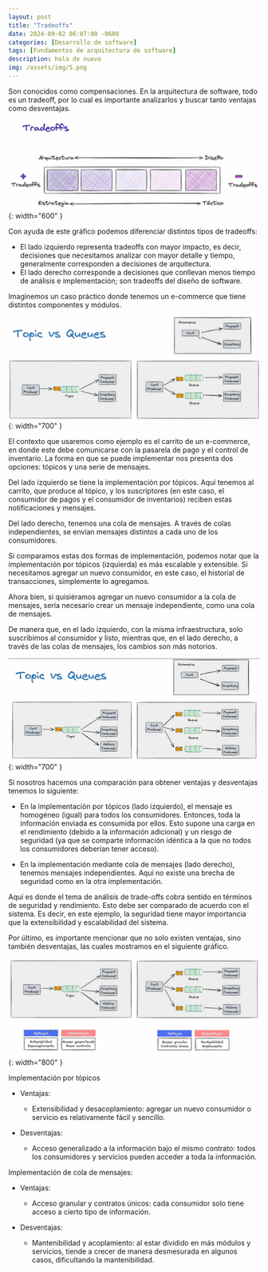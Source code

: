 ```yaml
---
layout: post
title: "Tradeoffs"
date: 2024-09-02 06:07:00 -0600
categories: [Desarrollo de software]
tags: [Fundamentos de arquitectura de software]
description: hola de nuevo
img: /assets/img/5.png
---
```


Son conocidos como compensaciones. En la arquitectura de software, todo es un tradeoff, por lo cual es importante analizarlos y buscar tanto ventajas como desventajas.

![alt text](/assets/img/arq-015.png){: width="600" }

Con ayuda de este gráfico podemos diferenciar distintos tipos de tradeoffs:

* El lado izquierdo representa tradeoffs con mayor impacto, es decir, decisiones que necesitamos analizar con mayor detalle y tiempo, generalmente corresponden a decisiones de arquitectura.
* El lado derecho corresponde a decisiones que conllevan menos tiempo de análisis e implementación; son tradeoffs del diseño de software.

Imaginemos un caso práctico donde tenemos un e-commerce que tiene distintos componentes y módulos.

![alt text](/assets/img/arq-016.png){: width="700" }

El contexto que usaremos como ejemplo es el carrito de un e-commerce, en donde este debe comunicarse con la pasarela de pago y el control de inventario.
La forma en que se puede implementar nos presenta dos opciones: tópicos y una serie de mensajes.

Del lado izquierdo se tiene la implementación por tópicos. Aquí tenemos al carrito, que produce al tópico, y los suscriptores (en este caso, el consumidor de pagos y el consumidor de inventarios) reciben estas notificaciones y mensajes.

Del lado derecho, tenemos una cola de mensajes. A través de colas independientes, se envían mensajes distintos a cada uno de los consumidores.

Si comparamos estas dos formas de implementación, podemos notar que la implementación por tópicos (izquierda) es más escalable y extensible. Si necesitamos agregar un nuevo consumidor, en este caso, el historial de transacciones, simplemente lo agregamos.

Ahora bien, si quisiéramos agregar un nuevo consumidor a la cola de mensajes, sería necesario crear un mensaje independiente, como una cola de mensajes.

De manera que, en el lado izquierdo, con la misma infraestructura, solo suscribimos al consumidor y listo, mientras que, en el lado derecho, a través de las colas de mensajes, los cambios son más notorios.

![alt text](/assets/img/arq-017.png){: width="700" }

Si nosotros hacemos una comparación para obtener ventajas y desventajas tenemos lo siguiente:

* En la implementación por tópicos (lado izquierdo), el mensaje es homogéneo (igual) para todos los consumidores. Entonces, toda la información enviada es consumida por ellos. Esto supone una carga en el rendimiento (debido a la información adicional) y un riesgo de seguridad (ya que se comparte información idéntica a la que no todos los consumidores deberían tener acceso).

* En la implementación mediante cola de mensajes (lado derecho), tenemos mensajes independientes. Aquí no existe una brecha de seguridad como en la otra implementación.

Aquí es donde el tema de análisis de trade-offs cobra sentido en términos de seguridad y rendimiento. Esto debe ser comparado de acuerdo con el sistema. Es decir, en este ejemplo, la seguridad tiene mayor importancia que la extensibilidad y escalabilidad del sistema.

Por último, es importante mencionar que no solo existen ventajas, sino también desventajas, las cuales mostramos en el siguiente gráfico.

![alt text](/assets/img/arq-018.png){: width="800" }

Implementación por tópicos

* Ventajas:

    * Extensibilidad y desacoplamiento: agregar un nuevo consumidor o servicio es relativamente fácil y sencillo.

* Desventajas:

    * Acceso generalizado a la información bajo el mismo contrato: todos los consumidores y servicios pueden acceder a toda la información.

Implementación de cola de mensajes:

* Ventajas:

    * Acceso granular y contratos únicos: cada consumidor solo tiene acceso a cierto tipo de información.

* Desventajas:

    * Mantenibilidad y acoplamiento: al estar dividido en más módulos y servicios, tiende a crecer de manera desmesurada en algunos casos, dificultando la mantenibilidad.